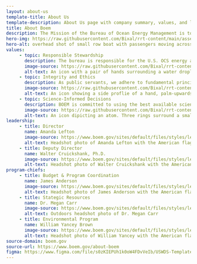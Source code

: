 ```yaml
---
layout: about-us
template-title: About Us
template-description: About Us page with company summary, values, and leadership profiles.
title: About Boem
description: The Mission of the Bureau of Ocean Energy Management is to manage development of U.S. Outer Continental Shelf energy and mineral resources in an environmentally and economically responsible way.
hero-img: https://raw.githubusercontent.com/Bixal/rrt-content/main/assets/img/waterboat.jpeg
hero-alt: overhead shot of small row boat with passengers moving across clear water, from bottom to top
values:
     - topic: Responsible Stewardship
       description: The bureau is responsible for the U.S. OCS energy and mineral resources, as well as protecting the environment the development may impact. These resources belong to the American people and future generations of Americans; wise use of and fair return for these resources are foremost in our management efforts.
       image-source: https://raw.githubusercontent.com/Bixal/rrt-content/fb9fb47fe181172aaf1ed035aa485ea7c9285b1d/assets/img/icon-protect-water.svg
       alt-text: An icon with a pair of hands surrounding a water droplet from below it.
     - topic: Integrity and Ethics
       description: As public servants, we adhere to fundamental principles of ethical behavior. In accordance with the examples set by BOEM leadership, each BOEM employee is expected to demonstrates both professional and personal integrity. This includes a commitment to the highest level of scientific and scholarly integrity.
       image-source: https://raw.githubusercontent.com/Bixal/rrt-content/main/assets/img/icon-ethics.svg
       alt-text: An icon showing a side proflie of a hand, palm-upwards, with a Scale of Justice above it.
     - topic: Science-Informed Decisions
       description: BOEM is committed to using the best available science in bureau decision making. To inform the wide range of decisions within the bureau, BOEM employs a significant number of scientists and technical experts across relevant disciplines to make sound decisions at all levels of the organization.
       image-source: https://raw.githubusercontent.com/Bixal/rrt-content/main/assets/img/icon-science.svg
       alt-text: An icon dipicting an atom. Three rings surround a small dot at the center.
leadership:
     - title: Director
       name: Amanda Lefton
       image-source: https://www.boem.gov/sites/default/files/styles/leadership/public/2021-03/LeftonAmanda_copyright-NY.jpg?itok=9LylxJ2G
       alt-text: Headshot photo of Amanda Lefton with the American flag in the background
     - title: Deputy Director
       name: Walter Cruickshank, Ph.D.
       image-source: https://www.boem.gov/sites/default/files/styles/leadership/public/2019-03/BOEM%20Dep.%20Director%20Photo.JPG?itok=K808AQi7
       alt-text: Headshot photo of Walter Cruickshank with the American flag in the background
program-chiefs:
     - title: Budget & Program Coordination
       name: James Anderson
       image-source: https://www.boem.gov/sites/default/files/styles/leadership/public/2019-10/James%20Anderson.jpg?itok=TpwchbRD
       alt-text: Headshot photo of James Anderson with the American flag in the background
     - title: Stategic Resources
       name: Dr. Megan Carr
       image-source: https://www.boem.gov/sites/default/files/styles/leadership/public/2020-08/Megan%20Carr.jpg?itok=yqieVPfd
       alt-text: Outdoors headshot photo of Dr. Megan Carr
     - title: Environmental Program
       name: William Yancey Brown
       image-source: https://www.boem.gov/sites/default/files/styles/leadership/public/2019-10/Bill%20Brown.jpg?itok=dxGVQDCC
       alt-text: Headshot photo of William Yancey with the American flag in the background
source-domain: boem.gov
source-url: https://www.boem.gov/about-boem
figma: https://www.figma.com/file/s0zKIEPUh1k0oW4FDvVeIb/USWDS-Templates-Truss-Lib-v2.10.0?node-id=399%3A2542
---
```


